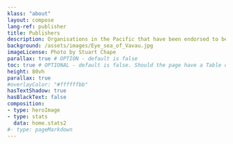 ```yaml
---
klass: "about"
layout: compose
lang-ref: publisher
title: Publishers
description: Organisations in the Pacific that have been endorsed to be data publishers
background: /assets/images/Eye_sea_of_Vavau.jpg
imageLicense: Photo by Stuart Chape
parallax: true # OPTION - default is false
toc: true # OPTIONAL - default is false. Should the page have a Table of Contents
height: 80vh
parallax: true
#overlayColor: "#ffffffbb"
hasTextShadow: true
hasBlackText: false
composition:
- type: heroImage
- type: stats
  data: home.stats2
#- type: pageMarkdown
---
```

